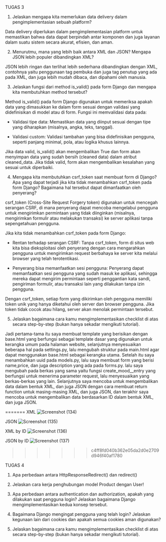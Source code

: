 TUGAS 3
1. Jelaskan mengapa kita memerlukan data delivery dalam pengimplementasian sebuah platform?

Data delivery diperlukan dalam pengimplementasian platform untuk memastikan bahwa data dapat berpindah antar komponen dan juga layanan dalam suatu sistem secara akurat, efisien, dan aman. 

2. Menurutmu, mana yang lebih baik antara XML dan JSON? Mengapa JSON lebih populer dibandingkan XML?

JSON lebih ringan dan terlihat lebih sederhana dibandingkan dengan XML, contohnya yaitu penggunaan tag pembuka dan juga tag penutup yang ada pada XML, dan juga lebih mudah dibaca, dan dipahami oleh manusia.

3. Jelaskan fungsi dari method is_valid() pada form Django dan mengapa kita membutuhkan method tersebut?

Method is_valid() pada form Django digunakan untuk memeriksa apakah data yang dimasukkan ke dalam form sesuai dengan validasi yang didefinisikan di model atau di form. Fungsi ini memvalidasi data pada:

- Validasi tipe data: Memastikan data yang diinput sesuai dengan tipe yang diharapkan (misalnya, angka, teks, tanggal).

- Validasi custom: Validasi tambahan yang bisa didefinisikan pengguna, seperti panjang minimal, pola, atau logika khusus lainnya.

Jika data valid, is_valid() akan mengembalikan True dan form akan menyimpan data yang sudah bersih (cleaned data) dalam atribut cleaned_data. Jika tidak valid, form akan mengembalikan kesalahan yang sesuai untuk diperbaiki.

4. Mengapa kita membutuhkan csrf_token saat membuat form di Django? Apa yang dapat terjadi jika kita tidak menambahkan csrf_token pada form Django? Bagaimana hal tersebut dapat dimanfaatkan oleh penyerang?

csrf_token (Cross-Site Request Forgery token) digunakan untuk mencegah serangan CSRF, di mana penyerang dapat mencoba mengelabui pengguna untuk mengirimkan permintaan yang tidak diinginkan (misalnya, mengirimkan formulir atau melakukan transaksi) ke server aplikasi tanpa sepengetahuan pengguna.

Jika kita tidak menambahkan csrf_token pada form Django:

- Rentan terhadap serangan CSRF: Tanpa csrf_token, form di situs web kita bisa dieksploitasi oleh penyerang dengan cara mengarahkan pengguna untuk mengirimkan request berbahaya ke server kita melalui browser yang telah terotentikasi.

- Penyerang bisa memanfaatkan sesi pengguna: Penyerang dapat memanfaatkan sesi pengguna yang sudah masuk ke aplikasi, sehingga mereka dapat mengirim permintaan seperti penggantian kata sandi, pengiriman formulir, atau transaksi lain yang dilakukan tanpa izin pengguna.

Dengan csrf_token, setiap form yang dikirimkan oleh pengguna memiliki token unik yang hanya diketahui oleh server dan browser pengguna. Jika token tidak cocok atau hilang, server akan menolak permintaan tersebut.

5. Jelaskan bagaimana cara kamu mengimplementasikan checklist di atas secara step-by-step (bukan hanya sekadar mengikuti tutorial).

Jadi pertama-tama itu saya membuat template yang berisikan dengan base.html yang berfungsi sebagai template dasar yang digunakan untuk kerangka umum pada halaman website, selanjutnya menyesuaikan beberapa hal pada settings.py, lalu mengubah struktur pada main.html agar dapat menggunakan base.html sebagai kerangka utama. Setelah itu saya menambahkan uuid pada models.py, lalu saya membuat form yang berisi name,price, dan juga description yang ada pada forms.py. lalu saya mengubah pada berkas yang sama yaitu fungsi create_mood__entry yang berfungsi untuk menerima parameter request, lalu menyesuaikan yang berkas-berkas yang lain. Selanjutnya saya mencoba untuk mengembalikan data dalam bentuk XML, dan juga JSON dengan cara membuat return function untuk masing-masing XML, dan juga JSON, dan terakhir saya mencoba untuk mengembalikan data berdasarkan ID dalam bentuk XML, dan juga JSON.

=======
XML
![Screenshot (134)](https://github.com/user-attachments/assets/dfc5e4e8-3d26-4bb5-904b-e4b117351c15)

JSON
![Screenshot (135)](https://github.com/user-attachments/assets/06ad5b47-66dc-423c-a22a-8489d85a5124)

XML by ID
![Screenshot (136)](https://github.com/user-attachments/assets/5e3d0e3f-ff21-4301-9bff-70e05cda8a7c)

JSON by ID
![Screenshot (137)](https://github.com/user-attachments/assets/a6aed757-6ef6-481c-89aa-71de3b87f589)


>>>>>>> c4ff8fd040b362e05da2d0e2709d946f40af1780

TUGAS 4
1. Apa perbedaan antara HttpResponseRedirect() dan redirect()

2. Jelaskan cara kerja penghubungan model Product dengan User!

3. Apa perbedaan antara authentication dan authorization, apakah yang dilakukan saat pengguna login? Jelaskan bagaimana Django mengimplementasikan kedua konsep tersebut.

4. Bagaimana Django mengingat pengguna yang telah login? Jelaskan kegunaan lain dari cookies dan apakah semua cookies aman digunakan?

5. Jelaskan bagaimana cara kamu mengimplementasikan checklist di atas secara step-by-step (bukan hanya sekadar mengikuti tutorial).